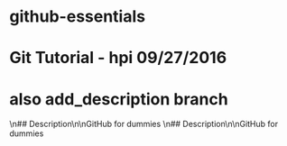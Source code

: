 # github-essentials
# Git Tutorial - hpi 09/27/2016
# also add_description branch
\n## Description\n\nGitHub for dummies
\n## Description\n\nGitHub for dummies
